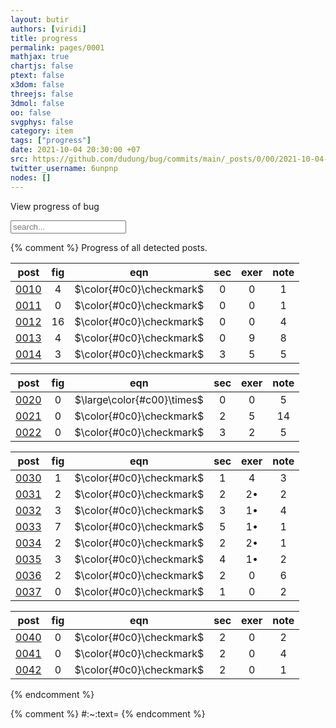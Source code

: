 ```yaml
---
layout: butir
authors: [viridi]
title: progress
permalink: pages/0001
mathjax: true
chartjs: false
ptext: false
x3dom: false
threejs: false
3dmol: false
oo: false
svgphys: false
category: item
tags: ["progress"]
date: 2021-10-04 20:30:00 +07
src: https://github.com/dudung/bug/commits/main/_posts/0/00/2021-10-04-progress.md
twitter_username: 6unpnp
nodes: []
---
```

View progress of bug

<!-- Html Elements for Search -->
<div id="search-container">
<input type="text" id="search-input"  autocomplete="on" placeholder="search..." />
<ul id="results-container"></ul>
</div>

<!-- Script pointing to search-script.js -->
<script src="{{ site.baseurl }}/assets/js/simple-jekyll-search.min.js" type="text/javascript"></script>

<!-- Configuration -->
<script>
SimpleJekyllSearch({
  searchInput: document.getElementById('search-input'),
  resultsContainer: document.getElementById('results-container'),
  searchResultTemplate: '<tt><a href="{url}" tabindex="1">{pid}</a></tt> ',
  noResultsText: 'No results found!',
  json: '{{ site.baseurl }}/search.json',
})
</script>

{% comment %}
Progress of all detected posts.

post | fig | eqn | sec | exer | note 
:-: | :-: | :-: | :-: | :-: | :-:
[0010](0010) | 4 | $\color{#0c0}\checkmark$ | 0 | 0 | 1
[0011](0011) | 0 | $\color{#0c0}\checkmark$ | 0 | 0 | 1
[0012](0012) | 16 | $\color{#0c0}\checkmark$ | 0 | 0 | 4
[0013](0013) | 4 | $\color{#0c0}\checkmark$ | 0 | 9 | 8
[0014](0014) | 3 | $\color{#0c0}\checkmark$ | 3 | 5 | 5

post | fig | eqn | sec | exer | note 
:-: | :-: | :-: | :-: | :-: | :-:
[0020](0020) | 0 | $\large\color{#c00}\times$ | 0 | 0 | 5
[0021](0021) | 0 | $\color{#0c0}\checkmark$ | 2 | 5 | 14
[0022](0022) | 0 | $\color{#0c0}\checkmark$ | 3 | 2 | 5

post | fig | eqn | sec | exer | note 
:-: | :-: | :-: | :-: | :-: | :-:
[0030](0030) | 1 | $\color{#0c0}\checkmark$ | 1 | 4 | 3
[0031](0031) | 2 | $\color{#0c0}\checkmark$ | 2 | 2&bull; | 2
[0032](0032) | 3 | $\color{#0c0}\checkmark$ | 3 | 1&bull; | 4
[0033](0033) | 7 | $\color{#0c0}\checkmark$ | 5 | 1&bull; | 1
[0034](0034) | 2 | $\color{#0c0}\checkmark$ | 2 | 2&bull; | 1
[0035](0035) | 3 | $\color{#0c0}\checkmark$ | 4 | 1&bull; | 2
[0036](0036) | 2 | $\color{#0c0}\checkmark$ | 2 | 0 | 6
[0037](0037) | 0 | $\color{#0c0}\checkmark$ | 1 | 0 | 2

post | fig | eqn | sec | exer | note 
:-: | :-: | :-: | :-: | :-: | :-:
[0040](0040) | 0 | $\color{#0c0}\checkmark$ | 2 | 0 | 2
[0041](0041) | 0 | $\color{#0c0}\checkmark$ | 2 | 0 | 4
[0042](0042) | 0 | $\color{#0c0}\checkmark$ | 2 | 0 | 1
{% endcomment %}


{% comment %}
#:~:text=
{% endcomment %}
